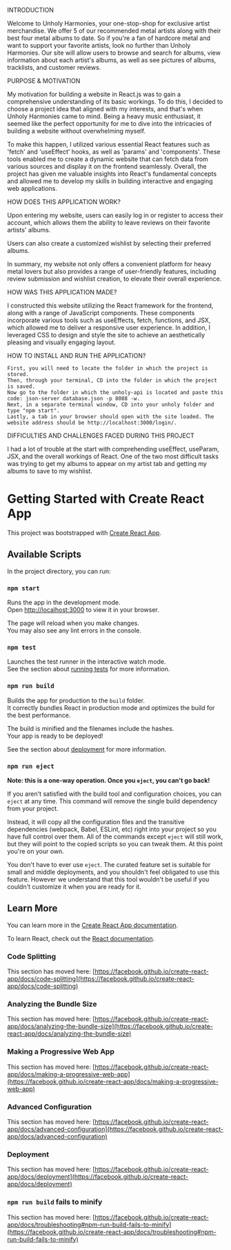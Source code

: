 INTRODUCTION

Welcome to Unholy Harmonies, your one-stop-shop for exclusive artist merchandise. We offer 5 of our recommended metal artists along with their best four metal albums to date. So if you're a fan of hardcore metal and want to support your favorite artists, look no further than Unholy Harmonies. Our site will allow users to browse and search for albums, view information about each artist's albums, as well as see pictures of albums, tracklists, and customer reviews.

PURPOSE & MOTIVATION

My motivation for building a website in React.js was to gain a comprehensive understanding of its basic workings. To do this, I decided to choose a project idea that aligned with my interests, and that's when Unholy Harmonies came to mind. Being a heavy music enthusiast, it seemed like the perfect opportunity for me to dive into the intricacies of building a website without overwhelming myself.

To make this happen, I utilized various essential React features such as 'fetch' and 'useEffect' hooks, as well as 'params' and 'components'. These tools enabled me to create a dynamic website that can fetch data from various sources and display it on the frontend seamlessly. Overall, the project has given me valuable insights into React's fundamental concepts and allowed me to develop my skills in building interactive and engaging web applications.

HOW DOES THIS APPLICATION WORK?

Upon entering my website, users can easily log in or register to access their account, which allows them the ability to leave reviews on their favorite artists' albums.

Users can also create a customized wishlist by selecting their preferred albums.

In summary, my website not only offers a convenient platform for heavy metal lovers but also provides a range of user-friendly features, including review submission and wishlist creation, to elevate their overall experience.

HOW WAS THIS APPLICATION MADE?

I constructed this website utilizing the React framework for the frontend, along with a range of JavaScript components. These components incorporate various tools such as useEffects, fetch, functions, and JSX, which allowed me to deliver a responsive user experience. In addition, I leveraged CSS to design and style the site to achieve an aesthetically pleasing and visually engaging layout.

HOW TO INSTALL AND RUN THE APPLICATION?

    First, you will need to locate the folder in which the project is stored.
    Then, through your terminal, CD into the folder in which the project is saved.
    Now go to the folder in which the unholy-api is located and paste this code: json-server database.json -p 8088 -w.
    Next, in a separate terminal window, CD into your unholy folder and type "npm start".
    Lastly, a tab in your browser should open with the site loaded. The website address should be http://localhost:3000/login/.

DIFFICULTIES AND CHALLENGES FACED DURING THIS PROJECT

I had a lot of trouble at the start with comprehending useEffect, useParam, JSX, and the overall workings of React. One of the two most difficult tasks was trying to get my albums to appear on my artist tab and getting my albums to save to my wishlist.














# Getting Started with Create React App

This project was bootstrapped with [Create React App](https://github.com/facebook/create-react-app).

## Available Scripts

In the project directory, you can run:

### `npm start`

Runs the app in the development mode.\
Open [http://localhost:3000](http://localhost:3000) to view it in your browser.

The page will reload when you make changes.\
You may also see any lint errors in the console.

### `npm test`

Launches the test runner in the interactive watch mode.\
See the section about [running tests](https://facebook.github.io/create-react-app/docs/running-tests) for more information.

### `npm run build`

Builds the app for production to the `build` folder.\
It correctly bundles React in production mode and optimizes the build for the best performance.

The build is minified and the filenames include the hashes.\
Your app is ready to be deployed!

See the section about [deployment](https://facebook.github.io/create-react-app/docs/deployment) for more information.

### `npm run eject`

**Note: this is a one-way operation. Once you `eject`, you can't go back!**

If you aren't satisfied with the build tool and configuration choices, you can `eject` at any time. This command will remove the single build dependency from your project.

Instead, it will copy all the configuration files and the transitive dependencies (webpack, Babel, ESLint, etc) right into your project so you have full control over them. All of the commands except `eject` will still work, but they will point to the copied scripts so you can tweak them. At this point you're on your own.

You don't have to ever use `eject`. The curated feature set is suitable for small and middle deployments, and you shouldn't feel obligated to use this feature. However we understand that this tool wouldn't be useful if you couldn't customize it when you are ready for it.

## Learn More

You can learn more in the [Create React App documentation](https://facebook.github.io/create-react-app/docs/getting-started).

To learn React, check out the [React documentation](https://reactjs.org/).

### Code Splitting

This section has moved here: [https://facebook.github.io/create-react-app/docs/code-splitting](https://facebook.github.io/create-react-app/docs/code-splitting)

### Analyzing the Bundle Size

This section has moved here: [https://facebook.github.io/create-react-app/docs/analyzing-the-bundle-size](https://facebook.github.io/create-react-app/docs/analyzing-the-bundle-size)

### Making a Progressive Web App

This section has moved here: [https://facebook.github.io/create-react-app/docs/making-a-progressive-web-app](https://facebook.github.io/create-react-app/docs/making-a-progressive-web-app)

### Advanced Configuration

This section has moved here: [https://facebook.github.io/create-react-app/docs/advanced-configuration](https://facebook.github.io/create-react-app/docs/advanced-configuration)

### Deployment

This section has moved here: [https://facebook.github.io/create-react-app/docs/deployment](https://facebook.github.io/create-react-app/docs/deployment)

### `npm run build` fails to minify

This section has moved here: [https://facebook.github.io/create-react-app/docs/troubleshooting#npm-run-build-fails-to-minify](https://facebook.github.io/create-react-app/docs/troubleshooting#npm-run-build-fails-to-minify)
